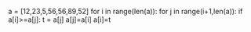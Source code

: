 
a = [12,23,5,56,56,89,52]
for i in range(len(a)):
     for j in range(i+1,len(a)):
        if a[i]>=a[j]:
             t = a[j]
             a[j]=a[i]
             a[i]=t

